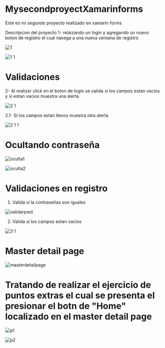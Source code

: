 # MysecondproyectXamarinforms
Este es mi segundo proyecto realizado en xamarin forms


Descripcion del proyecto 
1- relaizando un login y agregando un nuevo boton de registro el cual navega a una nueva ventana de registro

![1](https://user-images.githubusercontent.com/49078581/108528266-9df43980-72a9-11eb-8163-7ce8f688f400.PNG)

![1 1](https://user-images.githubusercontent.com/49078581/108528539-e7448900-72a9-11eb-89ee-88f908c4abe3.PNG)


# Validaciones 
2- Al realizar click en el boton de login se valida si los campos estan vacios y si estan vacios muestra una alerta 

![2 1](https://user-images.githubusercontent.com/49078581/108529224-a436e580-72aa-11eb-87c6-d08cd40e9464.PNG)

2.1- Si los campos estan llenos muestra otra alerta 

![2 1 1](https://user-images.githubusercontent.com/49078581/108528827-368ab980-72aa-11eb-8921-a18b6fcb499c.PNG)


# Ocultando contraseña

![oculta1](https://user-images.githubusercontent.com/49078581/108529476-e2340980-72aa-11eb-87d1-ba6dc01c70f7.PNG)

![oculta2](https://user-images.githubusercontent.com/49078581/108529521-ecee9e80-72aa-11eb-9582-ef56573a4e8e.PNG)

# Validaciones en registro

1. Valida si la contraseñas son iguales

![validarpwd](https://user-images.githubusercontent.com/49078581/108529812-422ab000-72ab-11eb-8925-bfef81e42ea8.PNG)

2. Valida si los campos estan vacios

![3 1](https://user-images.githubusercontent.com/49078581/108529962-6f775e00-72ab-11eb-8eb2-24b6ca0d4d7b.PNG)


# Master detail page

![masterdetailpage](https://user-images.githubusercontent.com/49078581/108530138-a77ea100-72ab-11eb-8447-990a3d724c58.PNG)


# Tratando de realizar el ejercicio de puntos extras el cual se presenta el presionar el botn de "Home" localizado en el master detail page



![p1](https://user-images.githubusercontent.com/49078581/108530310-d72da900-72ab-11eb-8942-7bc38a37c514.PNG)



![p2](https://user-images.githubusercontent.com/49078581/108530330-e0b71100-72ab-11eb-85fc-170b700ca834.PNG)
